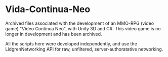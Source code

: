 # Vida-Continua-Neo
Archived files associated with the development of an MMO-RPG (video game) "Video Continua Neo", with Unity 3D and C#.
This video game is no longer in development and has been archived.

All the scripts here were developed independently, and use the LidgrenNetworking API for raw, unfiltered, server-authoratative networking.
